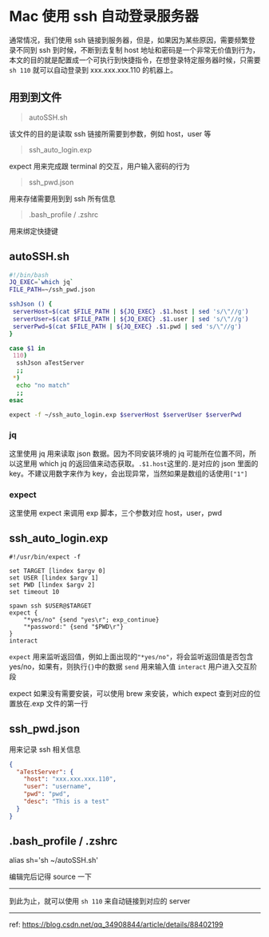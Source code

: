 # Mac 使用 ssh 自动登录服务器

通常情况，我们使用 ssh 链接到服务器，但是，如果因为某些原因，需要频繁登录不同到 ssh 到时候，不断到去复制 host 地址和密码是一个非常无价值到行为，本文的目的就是配置成一个可执行到快捷指令，在想登录特定服务器时候，只需要 `sh 110` 就可以自动登录到 xxx.xxx.xxx.110 的机器上。

## 用到到文件

> autoSSH.sh

该文件的目的是读取 ssh 链接所需要到参数，例如 host，user 等

> ssh_auto_login.exp

expect 用来完成跟 terminal 的交互，用户输入密码的行为

> ssh_pwd.json

用来存储需要用到到 ssh 所有信息

> .bash_profile / .zshrc

用来绑定快捷键

## autoSSH.sh

```bash
#!/bin/bash
JQ_EXEC=`which jq`
FILE_PATH=~/ssh_pwd.json

sshJson () {
 serverHost=$(cat $FILE_PATH | ${JQ_EXEC} .$1.host | sed 's/\"//g')
 serverUser=$(cat $FILE_PATH | ${JQ_EXEC} .$1.user | sed 's/\"//g')
 serverPwd=$(cat $FILE_PATH | ${JQ_EXEC} .$1.pwd | sed 's/\"//g')
}

case $1 in
 110)
  sshJson aTestServer
  ;;
 *)
  echo "no match"
  ;;
esac

expect -f ~/ssh_auto_login.exp $serverHost $serverUser $serverPwd
```

### jq

这里使用 jq 用来读取 json 数据。因为不同安装环境的 jq 可能所在位置不同，所以这里用 which jq 的返回值来动态获取。`.$1.host`这里的`.`是对应的 json 里面的 key。不建议用数字来作为 key，会出现异常，当然如果是数组的话使用`["1"]`

### expect

这里使用 expect 来调用 exp 脚本，三个参数对应 host，user，pwd

## ssh_auto_login.exp

```expect
#!/usr/bin/expect -f

set TARGET [lindex $argv 0]
set USER [lindex $argv 1]
set PWD [lindex $argv 2]
set timeout 10

spawn ssh $USER@$TARGET
expect {
    "*yes/no" {send "yes\r"; exp_continue}
    "*password:" {send "$PWD\r"}
}
interact
```

`expect` 用来监听返回值，例如上面出现的`"*yes/no"`，将会监听返回值是否包含 yes/no，如果有，则执行`{}`中的数据
`send` 用来输入值
`interact` 用户进入交互阶段

expect 如果没有需要安装，可以使用 brew 来安装，which expect 查到对应的位置放在.exp 文件的第一行

## ssh_pwd.json

用来记录 ssh 相关信息

```json
{
  "aTestServer": {
    "host": "xxx.xxx.xxx.110",
    "user": "username",
    "pwd": "pwd",
    "desc": "This is a test"
  }
}
```

## .bash_profile / .zshrc

alias sh='sh ~/autoSSH.sh'

编辑完后记得 source 一下

---

到此为止，就可以使用 `sh 110` 来自动链接到对应的 server

---

ref:
<https://blog.csdn.net/qq_34908844/article/details/88402199>
